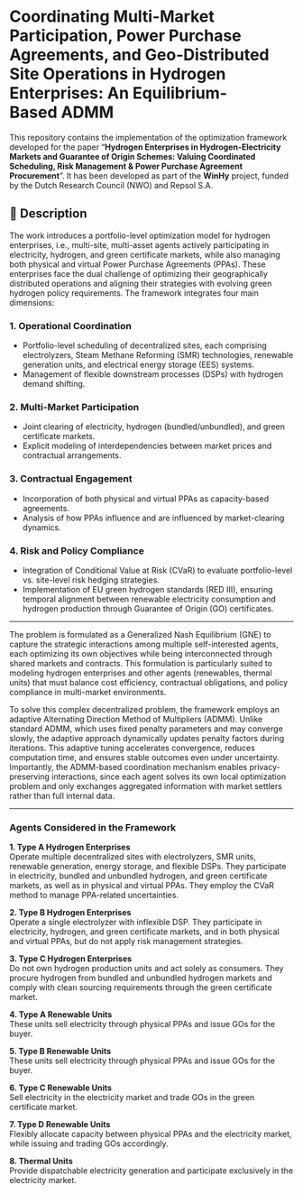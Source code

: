 # Coordinating Multi-Market Participation, Power Purchase Agreements, and Geo-Distributed Site Operations in Hydrogen Enterprises: An Equilibrium-Based ADMM

This repository contains the implementation of the optimization framework developed for the paper “**Hydrogen Enterprises in Hydrogen-Electricity Markets and Guarantee of Origin Schemes: Valuing Coordinated Scheduling, Risk Management & Power Purchase Agreement Procurement**”. It has been developed as part of the **WinHy** project, funded by the Dutch Research Council (NWO) and Repsol S.A.

## 📝 Description

The work introduces a portfolio-level optimization model for hydrogen enterprises, i.e., multi-site, multi-asset agents actively participating in electricity, hydrogen, and green certificate markets, while also managing both physical and virtual Power Purchase Agreements (PPAs). These enterprises face the dual challenge of optimizing their geographically distributed operations and aligning their strategies with evolving green hydrogen policy requirements. The framework integrates four main dimensions:

### 1. Operational Coordination
- Portfolio-level scheduling of decentralized sites, each comprising electrolyzers, Steam Methane Reforming (SMR) technologies, renewable generation units, and electrical energy storage (EES) systems.  
- Management of flexible downstream processes (DSPs) with hydrogen demand shifting.  

### 2. Multi-Market Participation
- Joint clearing of electricity, hydrogen (bundled/unbundled), and green certificate markets.  
- Explicit modeling of interdependencies between market prices and contractual arrangements.  

### 3. Contractual Engagement
- Incorporation of both physical and virtual PPAs as capacity-based agreements.  
- Analysis of how PPAs influence and are influenced by market-clearing dynamics.  

### 4. Risk and Policy Compliance
- Integration of Conditional Value at Risk (CVaR) to evaluate portfolio-level vs. site-level risk hedging strategies.  
- Implementation of EU green hydrogen standards (RED III), ensuring temporal alignment between renewable electricity consumption and hydrogen production through Guarantee of Origin (GO) certificates.  

---

The problem is formulated as a Generalized Nash Equilibrium (GNE) to capture the strategic interactions among multiple self-interested agents, each optimizing its own objectives while being interconnected through shared markets and contracts. This formulation is particularly suited to modeling hydrogen enterprises and other agents (renewables, thermal units) that must balance cost efficiency, contractual obligations, and policy compliance in multi-market environments.

To solve this complex decentralized problem, the framework employs an adaptive Alternating Direction Method of Multipliers (ADMM). Unlike standard ADMM, which uses fixed penalty parameters and may converge slowly, the adaptive approach dynamically updates penalty factors during iterations. This adaptive tuning accelerates convergence, reduces computation time, and ensures stable outcomes even under uncertainty. Importantly, the ADMM-based coordination mechanism enables privacy-preserving interactions, since each agent solves its own local optimization problem and only exchanges aggregated information with market settlers rather than full internal data.

---

### Agents Considered in the Framework

**1. Type A Hydrogen Enterprises**  
Operate multiple decentralized sites with electrolyzers, SMR units, renewable generation, energy storage, and flexible DSPs. They participate in electricity, bundled and unbundled hydrogen, and green certificate markets, as well as in physical and virtual PPAs. They employ the CVaR method to manage PPA-related uncertainties.  

**2. Type B Hydrogen Enterprises**  
Operate a single electrolyzer with inflexible DSP. They participate in electricity, hydrogen, and green certificate markets, and in both physical and virtual PPAs, but do not apply risk management strategies.  

**3. Type C Hydrogen Enterprises**  
Do not own hydrogen production units and act solely as consumers. They procure hydrogen from bundled and unbundled hydrogen markets and comply with clean sourcing requirements through the green certificate market.  

**4. Type A Renewable Units**  
These units sell electricity through physical PPAs and issue GOs for the buyer.  

**5. Type B Renewable Units**  
These units sell electricity through physical PPAs and issue GOs for the buyer.  

**6. Type C Renewable Units**  
Sell electricity in the electricity market and trade GOs in the green certificate market.  

**7. Type D Renewable Units**  
Flexibly allocate capacity between physical PPAs and the electricity market, while issuing and trading GOs accordingly.  

**8. Thermal Units**  
Provide dispatchable electricity generation and participate exclusively in the electricity market.  

